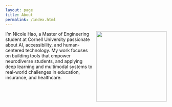 ```yaml
---
layout: page
title: About
permalink: /index.html
---
```


<img style="float:right; padding-left:10px" src="https://avatars.githubusercontent.com/nicolehao34" width="220" height="220">

I’m Nicole Hao, a Master of Engineering student at Cornell University passionate about AI, accessibility, and human-centered technology. My work focuses on building tools that empower neurodiverse students, and applying deep learning and multimodal systems to real-world challenges in education, insurance, and healthcare.

<!-- Previously, I built:
-  **InkSight**: An AI-powered note-taking and accessibility platform for students with ADHD and learning disorders.
- **RAG Review Agent**: A transformer-based exam prep assistant that retrieves and summarizes lecture content from PDFs.
-  **AI Underwriting Scorecard**: A DistilBERT-based system for evaluating insurance broker submissions at Ascot.

I’ve also worked with the Cornell AI Innovation Lab and built tools that help automate clinical reasoning and training in veterinary medicine.

---

# Selected Projects

- **InkSight**  
  A real-time, multimodal AI assistant for accessible STEM lecture note-taking.  
  _Founder, Product Manager, AI Lead_  
  [Demo coming soon]

- **RAG Review Assistant**  
  ChatGPT-powered retrieval system that maps user queries to lecture content.  
  _Cornell CS + AI Innovation Lab_  

- **AI Submission Scorer for Insurance**  
  NLP-powered system deployed at Ascot to assess underwriting submissions.  
  _DistilBERT, feature importance visualization, scoring pipeline_  

---

# Talks & Presentations

- *InkSight: Empowering Neurodiverse Learners with AI* – eLab NYC Pitch Night, Nov 2024  
- *Designing Educational AI Systems for Access* – Neurodiversity @ Cornell, Oct 2024  

---

# Recent Reads

- *The Art of Doing Science and Engineering* — Richard Hamming  
- *What Babies Know* — Elizabeth Spelke  
- *The Worlds I See* — Fei-Fei Li  
- *The Double Helix* — James Watson  

---

_Last updated: May 2025_ -->

